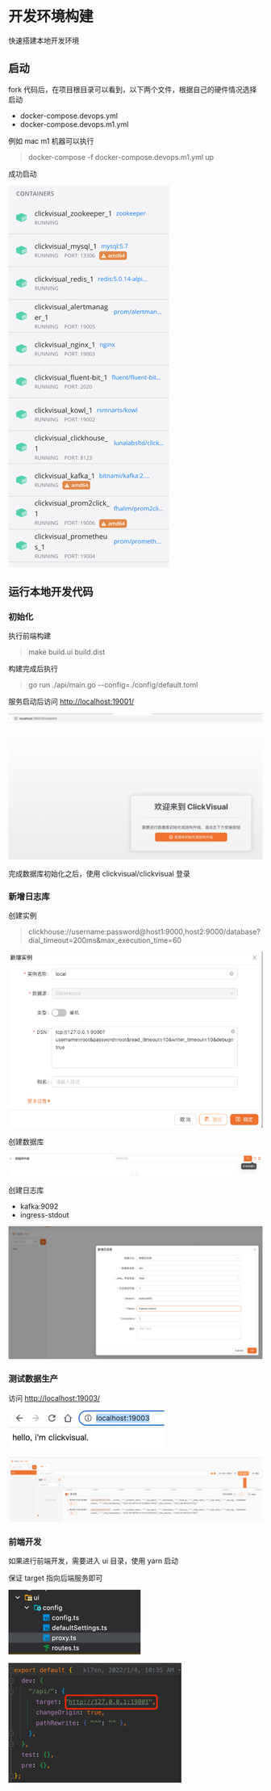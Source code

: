 # 开发环境构建
快速搭建本地开发环境

## 启动
fork 代码后，在项目根目录可以看到，以下两个文件，根据自己的硬件情况选择启动
- docker-compose.devops.yml
- docker-compose.devops.m1.yml

例如 mac m1 机器可以执行
>  docker-compose -f docker-compose.devops.m1.yml up

成功启动

![img.png](../../images/env.png)

## 运行本地开发代码

### 初始化

执行前端构建

> make build.ui build.dist

构建完成后执行

> go run ./api/main.go --config=./config/default.toml

服务启动后访问 [http://localhost:19001/](http://localhost:19001/)

![img_1.png](../../images/env-1.png)

完成数据库初始化之后，使用 clickvisual/clickvisual 登录

### 新增日志库
创建实例 
> clickhouse://username:password@host1:9000,host2:9000/database?dial_timeout=200ms&max_execution_time=60

![img_3.png](../../images/env-3.png)

创建数据库

![img_2.png](../../images/env-2.png)

创建日志库
- kafka:9092
- ingress-stdout

![img_4.png](../../images/env-4.png)

### 测试数据生产

访问 [http://localhost:19003/](http://localhost:19003/)

![img.png](../../images/env-8.png)

![img_5.png](../../images/env-5.png)


### 前端开发

如果进行前端开发，需要进入 ui 目录，使用 yarn 启动

保证 target 指向后端服务即可

![img_6.png](../../images/env-6.png)

![img_7.png](../../images/env-7.png)

